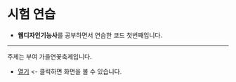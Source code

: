 # 시험 연습

- **웹디자인기능사**를 공부하면서 연습한 코드 첫번째입니다.
___
주제는 부여 가을연꽃축제입니다. 
  * [열기](https://web1html.github.io/web-design/) <- 클릭하면 화면을 볼 수 있습니다.
